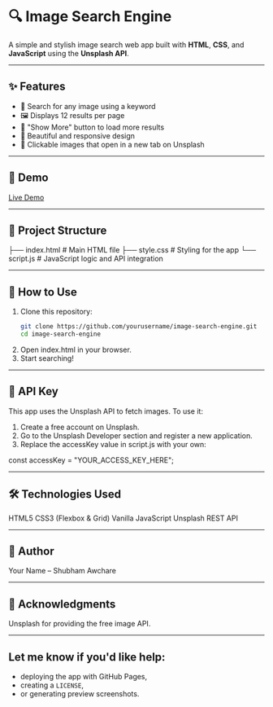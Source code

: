 # 🔍 Image Search Engine

A simple and stylish image search web app built with **HTML**, **CSS**, and **JavaScript** using the **Unsplash API**.

---

## ✨ Features

- 🔎 Search for any image using a keyword
- 🖼️ Displays 12 results per page
- 🔄 "Show More" button to load more results
- 💅 Beautiful and responsive design
- 🔗 Clickable images that open in a new tab on Unsplash

---

## 🚀 Demo

[Live Demo](https://shubhamawchare.github.io/image-search-engine/) 

---

## 📁 Project Structure

├── index.html # Main HTML file
├── style.css # Styling for the app
└── script.js # JavaScript logic and API integration

---

## 🔧 How to Use

1. Clone this repository:
   ```bash
   git clone https://github.com/yourusername/image-search-engine.git
   cd image-search-engine
2. Open index.html in your browser.
3. Start searching!

---

## 🔑 API Key

This app uses the Unsplash API to fetch images.
To use it:
1. Create a free account on Unsplash.
2. Go to the Unsplash Developer section and register a new application.
3. Replace the accessKey value in script.js with your own:

const accessKey = "YOUR_ACCESS_KEY_HERE";

---

## 🛠 Technologies Used

HTML5
CSS3 (Flexbox & Grid)
Vanilla JavaScript
Unsplash REST API

---

## 👤 Author
Your Name – Shubham Awchare

---

## 🙌 Acknowledgments
Unsplash for providing the free image API.

---

## Let me know if you'd like help:

- deploying the app with GitHub Pages,
- creating a `LICENSE`,
- or generating preview screenshots.

